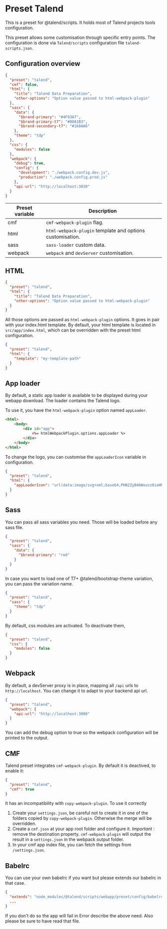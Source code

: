 # Preset Talend

This is a preset for @talend/scripts. It holds most of Talend projects tools configuration.

This preset allows some customisation through specific entry points. The configuration is done via `Talend/scripts` configuration file `talend-scripts.json`.

## Configuration overview

```json
{
  "preset": "talend",
  "cmf": false,
  "html": {
    "title": "Talend Data Preparation",
    "other-options": "Option value passed to html-webpack-plugin"
  },
  "sass": {
    "data": {
      "$brand-primary": "#4F93A7",
      "$brand-primary-t7": "#00A1B3",
      "$brand-secondary-t7": "#168AA6"
    },
    "theme": "tdp"
  },
  "css": {
    "modules": false
  },
  "webpack": {
    "debug": true,
    "config": {
      "development": "./webpack.config.dev.js",
      "production": "./webpack.config.prod.js"
    },
    "api-url": "http://localhost:3030"
  }
}
```

| Preset variable | Description |
|---|---|
| cmf | `cmf-webpack-plugin` flag. |
| html | `html-webpack-plugin` template and options customisation. |
| sass | `sass-loader` custom data. |
| webpack | `webpack` and `devServer` customisation. |

## HTML

```json
{
  "preset": "talend",
  "html": {
    "title": "Talend Data Preparation",
    "other-options": "Option value passed to html-webpack-plugin"
  }
}
```

All those options are passed as `html-webpack-plugin` options. It goes in pair with your index.html template.
By default, your html template is located in `src/app/index.html`, which can be overridden with the preset html configuration.

```json
{
  "preset": "talend",
  "html": {
    "template": "my-template-path"
  }
}
```

## App loader

By default, a static app loader is available to be displayed during your webapp download. The loader contains the Talend logo.

To use it, you have the `html-webpack-plugin` option named `appLoader`.

```html
<html>
    <body>
        <div id="app">
            <%= htmlWebpackPlugin.options.appLoader %>
        </div>
    </body>
</html>
```

To change the logo, you can customise the `appLoaderIcon` variable in configuration.

```json
{
  "preset": "talend",
  "html": {
    "appLoaderIcon": "url(data:image/svg+xml;base64,PHN2ZyB4bWxucz0iaHR0cDov+"
  }
}
```

## Sass

You can pass all sass variables you need. Those will be loaded before any sass file.

```json
{
  "preset": "talend",
  "sass": {
    "data": {
      "$brand-primary": "red"
    }
  }
}
```

In case you want to load one of T7+ @talend/bootstrap-theme variation, you can pass the variation name.

```json
{
  "preset": "talend",
  "sass": {
    "theme": "tdp"
  }
}
```

By default, css modules are activated. To deactivate them,

```json
{
  "preset": "talend",
  "css": {
    "modules": false
  }
}
```

## Webpack

By default, a devServer proxy is in place, mapping all `/api` urls to `http://localhost`. You can change it to adapt to your backend api url.

```json
{
  "preset": "talend",
  "webpack": {
    "api-url": "http://localhost:3000"
  }
}
```

You can add the debug option to true so the webpack configuration will be printed to the output.

## CMF

Talend preset integrates `cmf-webpack-plugin`. By default it is deactived, to enable it:

```json
{
  "preset": "talend",
  "cmf": true
}
```

It has an incompatibility with `copy-webpack-plugin`. To use it correctly

1. Create your `settings.json`, be careful not to create it in one of the folders copied by `copy-webpack-plugin`. Otherwise the merge will be overridden.
2. Create a `cmf.json` at your app root folder and configure it. *Important* : remove the destination property. `cmf-webpack-plugin` will output the result in a `settings.json` in the webpack output folder.
3. In your cmf app index file, you can fetch the settings from `/settings.json`.

## Babelrc

You can use your own babelrc if you want but please extends our babelrc in that case.

```json
{
  "extends": "node_modules/@talend/scripts/webapp/preset/config/babelrc.json",
  ...
}
```

If you don't do so the app will fail in Error describe the above need.
Also please be sure to have read that file.
